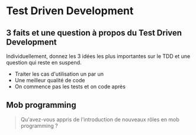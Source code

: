 # Test Driven Development

## 3 faits et une question à propos du Test Driven Development

Individuellement, donnez les 3 idées les plus importantes sur le TDD et une question qui reste en suspend.

- Traiter les cas d'utilisation un par un
- Une meilleur qualité de code
- On commence pas les tests et on code après

## Mob programming

> Qu'avez-vous appris de l'introduction de nouveaux rôles en mob programming ?
>
> 
